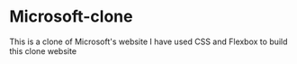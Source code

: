 # Microsoft-clone
This is a clone of Microsoft's website
I have used CSS and Flexbox to build this clone website
